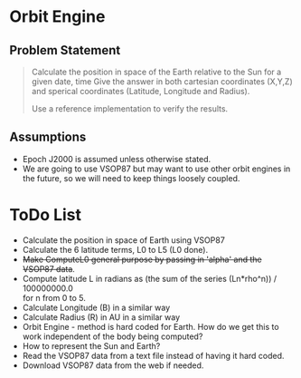     
# Orbit Engine #

## Problem Statement ##

> Calculate the position in space of the Earth relative to the Sun for a given date, time
> Give the answer in both cartesian coordinates (X,Y,Z)
> and sperical coordinates (Latitude, Longitude and Radius).
> 
> Use a reference implementation to verify the results.

## Assumptions ##
- Epoch J2000 is assumed unless otherwise stated.
- We are going to use VSOP87 but may want to use other orbit engines in the future, so we will need to keep things loosely coupled.

# ToDo List #


- Calculate the position in space of Earth using VSOP87
 - Calculate the 6 latitude terms, L0 to L5 (L0 done).
 - ~~Make ComputeL0 general purpose by passing in 'alpha' and the VSOP87 data~~.
 - Compute latitude L in radians as (the sum of the series (Ln*rho^n)) / 100000000.0  
for n from 0 to 5.
 - Calculate Longitude (B) in a similar way
 - Calculate Radius (R) in AU in a similar way
- Orbit Engine - method is hard coded for Earth. How do we get this to work independent of the body being computed?
- How to represent the Sun and Earth?
- Read the VSOP87 data from a text file instead of having it hard coded.
- Download VSOP87 data from the web if needed.



